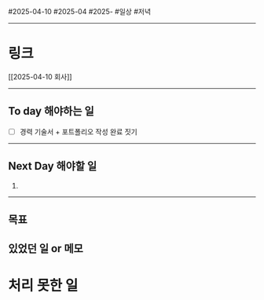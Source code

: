 #2025-04-10 #2025-04 #2025-
#일상 #저녁 

-------
# 링크
[[2025-04-10 회사]]

---
## To day 해야하는 일
- [ ] 경력 기술서 + 포트폴리오 작성 완료 짓기

---
## Next Day 해야할 일
1. 

---

## 목표


## 있었던 일  or 메모


# 처리 못한 일